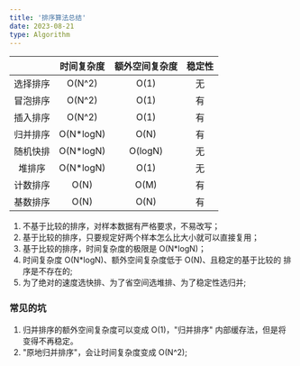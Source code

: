 ```yaml
---
title: '排序算法总结'
date: 2023-08-21
type: Algorithm
---
```


|          | 时间复杂度 | 额外空间复杂度 | 稳定性 |
| :------: | :--------: | :------------: | :----: |
| 选择排序 |   O(N^2)   |      O(1)      |   无   |
| 冒泡排序 |   O(N^2)   |      O(1)      |   有   |
| 插入排序 |   O(N^2)   |      O(1)      |   有   |
| 归并排序 | O(N\*logN) |      O(N)      |   有   |
| 随机快排 | O(N\*logN) |    O(logN)     |   无   |
|  堆排序  | O(N\*logN) |      O(1)      |   无   |
| 计数排序 |    O(N)    |      O(M)      |   有   |
| 基数排序 |    O(N)    |      O(N)      |   有   |

1. 不基于比较的排序，对样本数据有严格要求，不易改写；
2. 基于比较的排序，只要规定好两个样本怎么比大小就可以直接复用；
3. 基于比较的排序，时间复杂度的极限是 O(N\*logN)；
4. 时间复杂度 O(N\*logN)、额外空间复杂度低于 O(N)、且稳定的基于比较的
   排序是不存在的;
5. 为了绝对的速度选快排、为了省空间选堆排、为了稳定性选归并;

### 常见的坑

1. 归并排序的额外空间复杂度可以变成 O(1)，"归并排序" 内部缓存法，但是将变得不再稳定。
2. "原地归并排序"，会让时间复杂度变成 O(N^2);

<ListPosts type="Sort"/>
